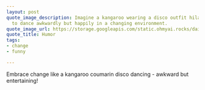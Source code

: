```yaml
---
layout: post
quote_image_description: Imagine a kangaroo wearing a disco outfit hilariously attempting
  to dance awkwardly but happily in a changing environment.
quote_image_url: https://storage.googleapis.com/static.ohmyai.rocks/daily/2024-04-09.jpg
quote_title: Humor
tags:
- change
- funny

---
```


Embrace change like a kangaroo coumarin disco dancing - awkward but entertaining!